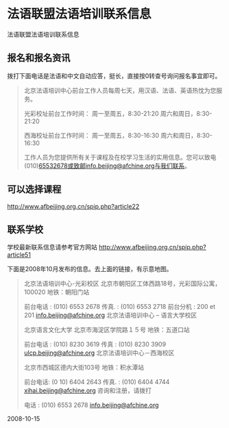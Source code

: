 # 法语联盟法语培训联系信息

法语联盟法语培训联系信息


## 报名和报名资讯

拨打下面电话是法语和中文自动应答，挺长，直接按0转查号询问报名事宜即可。

> 北京法语培训中心前台工作人员每周七天，用汉语、法语、英语热忱为您服务。
> 
> 光彩校址前台工作时间：
> 周一至周五，8:30-21:20
> 周六和周日，8:30-21:20
> 
> 西海校址前台工作时间：
> 周一至周五，8:30-16:30
> 周六和周日，8:30-16:30
> 
> 工作人员为您提供所有关于课程及在校学习生活的实用信息。您可以致电(010)65532678或致邮info.beijing@afchine.org与我们联系。

## 可以选择课程

<http://www.afbeijing.org.cn/spip.php?article22>


## 联系学校

学校最新联系信息请参考官方网站
<http://www.afbeijing.org.cn/spip.php?article51>

下面是2008年10月发布的信息。去上面的链接，有示意地图。

> 北京法语培训中心-光彩校区
> 北京市朝阳区工体西路18号，光彩国际公寓，100020
> 地铁：朝阳门站
> 
> 前台电话 : (010) 6553 2678
> 传真. : (010) 6553 2718
> 前台分机 : 200 et 201
> info.beijing@afchine.org
> 北京法语培训中心 – 语言大学校区
> 
> 北京语言文化大学
> 北京市海淀区学院路１５号
> 地铁：五道口站
> 
> 前台电话 : (010) 8230 3619
> 传真 : (010) 8230 3909
> ulcp.beijing@afchine.org
> 北京法语培训中心－西海校区
> 
> 北京市西城区德内大街103号
> 地铁：积水潭站
> 
> 前台电话: (0 10) 6404 2643
> 传真. : (010) 6404 4744
> xihai.beijing@afchine.org
> 咨询和注册，请拨打
> 
> 电话 : (010) 6553 2678
> info.beijing@afchine.org


2008-10-15